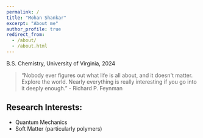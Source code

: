 ```yaml
---
permalink: /
title: "Mohan Shankar"
excerpt: "About me"
author_profile: true
redirect_from: 
  - /about/
  - /about.html
---
```


B.S. Chemistry, University of Virginia, 2024

> “Nobody ever figures out what life is all about, and it doesn't matter. Explore the world. Nearly everything is really interesting if you go into it deeply enough.” - Richard P. Feynman

## Research Interests:
* Quantum Mechanics
* Soft Matter (particularly polymers)
